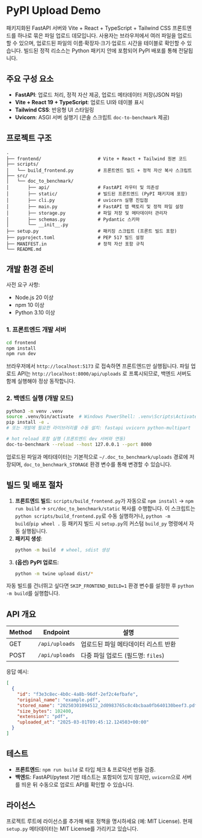 # PyPI Upload Demo

패키지화된 FastAPI 서버와 Vite + React + TypeScript + Tailwind CSS 프론트엔드를 하나로 묶은 파일 업로드 데모입니다. 사용자는 브라우저에서 여러 파일을 업로드할 수 있으며, 업로드된 파일의 이름·확장자·크기·업로드 시간을 테이블로 확인할 수 있습니다. 빌드된 정적 리소스는 Python 패키지 안에 포함되어 PyPI 배포를 통해 전달됩니다.

## 주요 구성 요소

- **FastAPI**: 업로드 처리, 정적 자산 제공, 업로드 메타데이터 저장(JSON 파일)
- **Vite + React 19 + TypeScript**: 업로드 UI와 테이블 표시
- **Tailwind CSS**: 반응형 UI 스타일링
- **Uvicorn**: ASGI 서버 실행기 (콘솔 스크립트 `doc-to-benchmark` 제공)

## 프로젝트 구조

```
.
├── frontend/                     # Vite + React + Tailwind 원본 코드
├── scripts/
│   └── build_frontend.py         # 프론트엔드 빌드 + 정적 자산 복사 스크립트
├── src/
│   └── doc_to_benchmark/
│       ├── api/                  # FastAPI 라우터 및 의존성
│       ├── static/               # 빌드된 프론트엔드 (PyPI 패키지에 포함)
│       ├── cli.py                # uvicorn 실행 진입점
│       ├── main.py               # FastAPI 앱 팩토리 및 정적 파일 설정
│       ├── storage.py            # 파일 저장 및 메타데이터 관리자
│       ├── schemas.py            # Pydantic 스키마
│       └── __init__.py
├── setup.py                      # 패키징 스크립트 (프론트 빌드 포함)
├── pyproject.toml                # PEP 517 빌드 설정
├── MANIFEST.in                   # 정적 자산 포함 규칙
└── README.md
```

## 개발 환경 준비

사전 요구 사항:

- Node.js 20 이상
- npm 10 이상
- Python 3.10 이상

### 1. 프론트엔드 개발 서버

```bash
cd frontend
npm install
npm run dev
```

브라우저에서 `http://localhost:5173` 로 접속하면 프론트엔드만 실행됩니다. 파일 업로드 API는 `http://localhost:8000/api/uploads` 로 프록시되므로, 백엔드 서버도 함께 실행해야 정상 동작합니다.

### 2. 백엔드 실행 (개발 모드)

```bash
python3 -m venv .venv
source .venv/bin/activate  # Windows PowerShell: .venv\Scripts\Activate.ps1
pip install -e .
# 또는 개발에 필요한 라이브러리를 수동 설치: fastapi uvicorn python-multipart

# hot reload 포함 실행 (프론트엔드 dev 서버와 연동)
doc-to-benchmark --reload --host 127.0.0.1 --port 8000
```

업로드된 파일과 메타데이터는 기본적으로 `~/.doc_to_benchmark/uploads` 경로에 저장되며, `doc_to_benchmark_STORAGE` 환경 변수를 통해 변경할 수 있습니다.

## 빌드 및 배포 절차

1. **프론트엔드 빌드**: `scripts/build_frontend.py`가 자동으로 `npm install` → `npm run build` → `src/doc_to_benchmark/static` 복사를 수행합니다. 이 스크립트는 `python scripts/build_frontend.py`로 수동 실행하거나, `python -m build`/`pip wheel .` 등 패키지 빌드 시 `setup.py`의 커스텀 `build_py` 명령에서 자동 실행됩니다.
2. **패키지 생성**:
   ```bash
   python -m build  # wheel, sdist 생성
   ```
3. **(옵션) PyPI 업로드**:
   ```bash
   python -m twine upload dist/*
   ```

자동 빌드를 건너뛰고 싶다면 `SKIP_FRONTEND_BUILD=1` 환경 변수를 설정한 후 `python -m build`를 실행합니다.

## API 개요

| Method | Endpoint       | 설명                                 |
| ------ | -------------- | ------------------------------------ |
| GET    | `/api/uploads` | 업로드된 파일 메타데이터 리스트 반환 |
| POST   | `/api/uploads` | 다중 파일 업로드 (필드명: `files`)   |

응답 예시:

```json
[
  {
    "id": "f3e3c8ec-4b0c-4a8b-96df-2ef2c4efbafe",
    "original_name": "example.pdf",
    "stored_name": "20250301094512_2d0983765c8c4bcbaa0fb640130beef3.pdf",
    "size_bytes": 102400,
    "extension": "pdf",
    "uploaded_at": "2025-03-01T09:45:12.124503+00:00"
  }
]
```

## 테스트

- **프론트엔드**: `npm run build` 로 타입 체크 & 프로덕션 번들 검증.
- **백엔드**: FastAPI/pytest 기반 테스트는 포함되어 있지 않지만, `uvicorn`으로 서버를 띄운 뒤 수동으로 업로드 API를 확인할 수 있습니다.

## 라이선스

프로젝트 루트에 라이선스를 추가해 배포 정책을 명시하세요 (예: MIT License). 현재 `setup.py` 메타데이터는 MIT License를 가리키고 있습니다.
